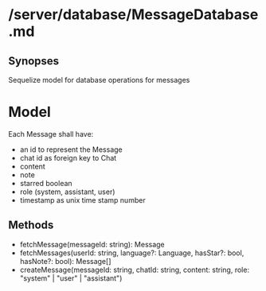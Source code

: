 # /server/database/MessageDatabase.md

## Synopses
Sequelize model for database operations for messages

# Model
Each Message shall have:
- an id to represent the Message
- chat id as foreign key to Chat
- content
- note
- starred boolean
- role (system, assistant, user)
- timestamp as unix time stamp number

## Methods
- fetchMessage(messageId: string): Message
- fetchMessages(userId: string, language?: Language, hasStar?: bool, hasNote?: bool): Message[]
- createMessage(messageId: string, chatId: string, content: string, role: "system" | "user" | "assistant")